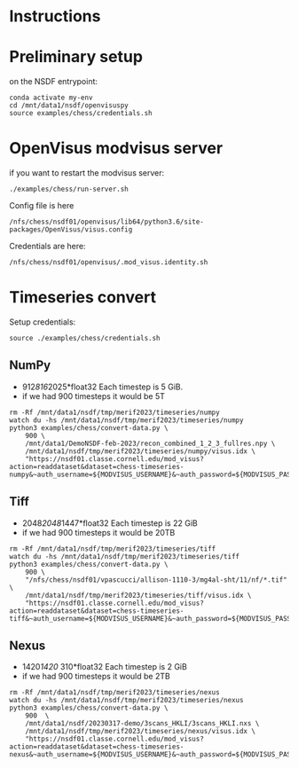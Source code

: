 # Instructions

# Preliminary setup

on the NSDF entrypoint:

```
conda activate my-env
cd /mnt/data1/nsdf/openvisuspy
source examples/chess/credentials.sh
```


# OpenVisus modvisus server

if you want to restart the modvisus server:

```
./examples/chess/run-server.sh
```


Config file is here

```
/nfs/chess/nsdf01/openvisus/lib64/python3.6/site-packages/OpenVisus/visus.config
```

Credentials are here:


```
/nfs/chess/nsdf01/openvisus/.mod_visus.identity.sh
```

# Timeseries convert

Setup credentials:

```
source ./examples/chess/credentials.sh
```
## NumPy

- 912*816*2025*float32 Each timestep is  5 GiB. 
- if we had 900 timesteps it would be  5T

```
rm -Rf /mnt/data1/nsdf/tmp/merif2023/timeseries/numpy
watch du -hs /mnt/data1/nsdf/tmp/merif2023/timeseries/numpy
python3 examples/chess/convert-data.py \
    900 \
    /mnt/data1/DemoNSDF-feb-2023/recon_combined_1_2_3_fullres.npy \
    /mnt/data1/nsdf/tmp/merif2023/timeseries/numpy/visus.idx \
    "https://nsdf01.classe.cornell.edu/mod_visus?action=readdataset&dataset=chess-timeseries-numpy&~auth_username=${MODVISUS_USERNAME}&~auth_password=${MODVISUS_PASSWORD}"
```

## Tiff 

- 2048*2048*1447*float32 Each timestep is 22 GiB
- if we had 900 timesteps it would be 20TB

```
rm -Rf /mnt/data1/nsdf/tmp/merif2023/timeseries/tiff
watch du -hs /mnt/data1/nsdf/tmp/merif2023/timeseries/tiff
python3 examples/chess/convert-data.py \
    900 \
    "/nfs/chess/nsdf01/vpascucci/allison-1110-3/mg4al-sht/11/nf/*.tif" \
    /mnt/data1/nsdf/tmp/merif2023/timeseries/tiff/visus.idx \
    "https://nsdf01.classe.cornell.edu/mod_visus?action=readdataset&dataset=chess-timeseries-tiff&~auth_username=${MODVISUS_USERNAME}&~auth_password=${MODVISUS_PASSWORD}"
```

## Nexus

- 1420*1420* 310*float32 Each timestep is  2 GiB
- if we had 900 timesteps it would be  2TB

```
rm -Rf /mnt/data1/nsdf/tmp/merif2023/timeseries/nexus
watch du -hs /mnt/data1/nsdf/tmp/merif2023/timeseries/nexus
python3 examples/chess/convert-data.py \
    900  \
    /mnt/data1/nsdf/20230317-demo/3scans_HKLI/3scans_HKLI.nxs \
    /mnt/data1/nsdf/tmp/merif2023/timeseries/nexus/visus.idx \
    "https://nsdf01.classe.cornell.edu/mod_visus?action=readdataset&dataset=chess-timeseries-nexus&~auth_username=${MODVISUS_USERNAME}&~auth_password=${MODVISUS_PASSWORD}"
```